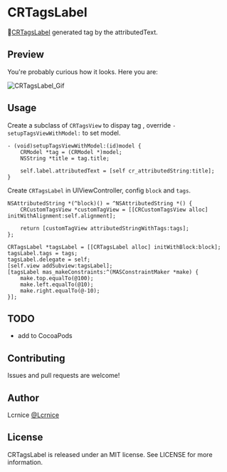 # CRTagsLabel

📌[CRTagsLabel](https://github.com/Lcrnice/CRTagsLabel) generated tag by the attributedText.  

## Preview
You're probably curious how it looks. Here you are:  

![CRTagsLabel_Gif](http://ww1.sinaimg.cn/large/006y8lVajw1f9pqam7eqjg30aa0ic1kx.gif)

## Usage  

Create a subclass of `CRTagsView` to dispay tag , override `-setupTagsViewWithModel:` to set model.  
```obj-c
- (void)setupTagsViewWithModel:(id)model {
    CRModel *tag = (CRModel *)model;
    NSString *title = tag.title;
    
    self.label.attributedText = [self cr_attributedString:title];
}
```

Create `CRTagsLabel` in UIViewController, config `block` and `tags`.
```obj-c
NSAttributedString *(^block)() = ^NSAttributedString *() {
    CRCustomTagsView *customTagView = [[CRCustomTagsView alloc] initWithAlignment:self.alignment];

    return [customTagView attributedStringWithTags:tags];
};
    
CRTagsLabel *tagsLabel = [[CRTagsLabel alloc] initWithBlock:block];
tagsLabel.tags = tags;
tagsLabel.delegate = self;
[self.view addSubview:tagsLabel];
[tagsLabel mas_makeConstraints:^(MASConstraintMaker *make) {
    make.top.equalTo(@100);
    make.left.equalTo(@10);
    make.right.equalTo(@-10);
}];
```

## TODO
* add to CocoaPods

## Contributing

Issues and pull requests are welcome!

## Author

Lcrnice [@Lcrnice](https://twitter.com/Lcrnice)

## License

CRTagsLabel is released under an MIT license. See LICENSE for more information.

